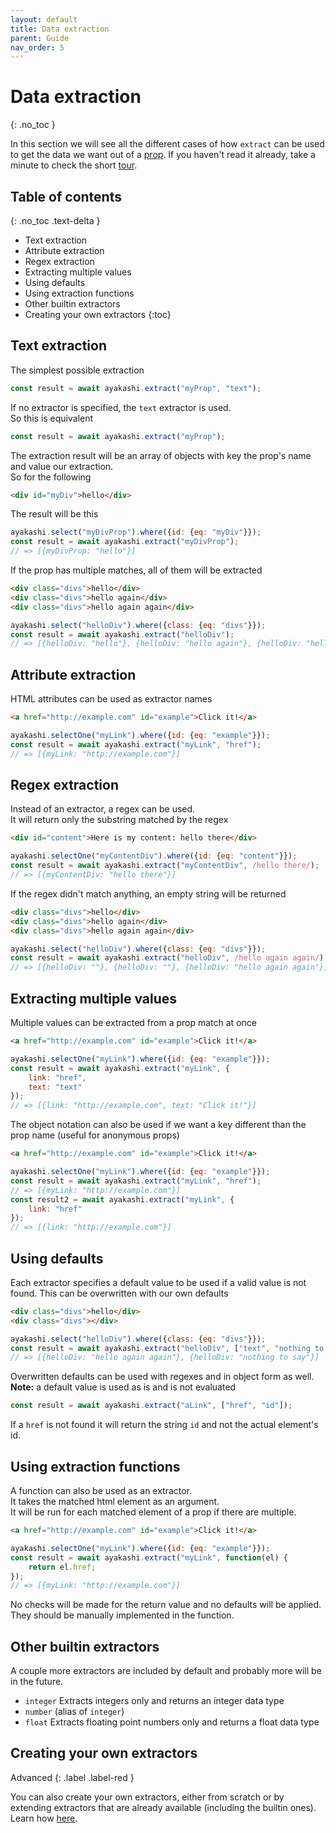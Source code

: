```yaml
---
layout: default
title: Data extraction
parent: Guide
nav_order: 5
---
```


<!-- markdownlint-disable MD022 -->
# Data extraction
{: .no_toc }
<!-- markdownlint-enable MD022 -->

In this section we will see all the different cases of how `extract` can be used to get the data
we want out of a [prop](/docs/guide/tour.html#props).
If you haven't read it already, take a minute to check the short [tour](/docs/guide/tour.html).

<!-- markdownlint-disable MD022 -->
## Table of contents
{: .no_toc .text-delta }
<!-- markdownlint-enable MD022 -->

* Text extraction
* Attribute extraction
* Regex extraction
* Extracting multiple values
* Using defaults
* Using extraction functions
* Other builtin extractors
* Creating your own extractors
{:toc}

## Text extraction

The simplest possible extraction

```js
const result = await ayakashi.extract("myProp", "text");
```

If no extractor is specified, the `text` extractor is used.  
So this is equivalent

```js
const result = await ayakashi.extract("myProp");
```

The extraction result will be an array of objects with key the prop's
name and value our extraction.  
So for the following

```html
<div id="myDiv">hello</div>
```

The result will be this

```js
ayakashi.select("myDivProp").where({id: {eq: "myDiv"}});
const result = await ayakashi.extract("myDivProp");
// => [{myDivProp: "hello"}]
```

If the prop has multiple matches, all of them will be extracted

```html
<div class="divs">hello</div>
<div class="divs">hello again</div>
<div class="divs">hello again again</div>
```

```js
ayakashi.select("helloDiv").where({class: {eq: "divs"}});
const result = await ayakashi.extract("helloDiv");
// => [{helloDiv: "hello"}, {helloDiv: "hello again"}, {helloDiv: "hello again again"}]
```

## Attribute extraction

HTML attributes can be used as extractor names

```html
<a href="http://example.com" id="example">Click it!</a>
```

```js
ayakashi.selectOne("myLink").where({id: {eq: "example"}});
const result = await ayakashi.extract("myLink", "href");
// => [{myLink: "http://example.com"}]
```

## Regex extraction

Instead of an extractor, a regex can be used.  
It will return only the substring matched by the regex

```html
<div id="content">Here is my content: hello there</div>
```

```js
ayakashi.selectOne("myContentDiv").where({id: {eq: "content"}});
const result = await ayakashi.extract("myContentDiv", /hello there/);
// => [{myContentDiv: "hello there"}]
```

If the regex didn't match anything, an empty string will be returned

```html
<div class="divs">hello</div>
<div class="divs">hello again</div>
<div class="divs">hello again again</div>
```

```js
ayakashi.select("helloDiv").where({class: {eq: "divs"}});
const result = await ayakashi.extract("helloDiv", /hello again again/);
// => [{helloDiv: ""}, {helloDiv: ""}, {helloDiv: "hello again again"}]
```

## Extracting multiple values

Multiple values can be extracted from a prop match at once

```html
<a href="http://example.com" id="example">Click it!</a>
```

```js
ayakashi.selectOne("myLink").where({id: {eq: "example"}});
const result = await ayakashi.extract("myLink", {
    link: "href",
    text: "text"
});
// => [{link: "http://example.com", text: "Click it!"}]
```

The object notation can also be used if we want a key different than the prop name
(useful for anonymous props)

```html
<a href="http://example.com" id="example">Click it!</a>
```

```js
ayakashi.selectOne("myLink").where({id: {eq: "example"}});
const result = await ayakashi.extract("myLink", "href");
// => [{myLink: "http://example.com"}]
const result2 = await ayakashi.extract("myLink", {
    link: "href"
});
// => [{link: "http://example.com"}]
```

## Using defaults

Each extractor specifies a default value to be used if a valid value
is not found. This can be overwritten with our own defaults

```html
<div class="divs">hello</div>
<div class="divs"></div>
```

```js
ayakashi.select("helloDiv").where({class: {eq: "divs"}});
const result = await ayakashi.extract("helloDiv", ["text", "nothing to say"]);
// => [{helloDiv: "hello again again"}, {helloDiv: "nothing to say"}]
```

Overwritten defaults can be used with regexes and in object form as well.  
**Note:** a default value is used as is and is not evaluated

```js
const result = await ayakashi.extract("aLink", ["href", "id"]);
```

If a `href` is not found it will return the string `id` and not the actual
element's id.

## Using extraction functions

A function can also be used as an extractor.  
It takes the matched html element as an argument.  
It will be run for each matched element of a prop if there are multiple.

```html
<a href="http://example.com" id="example">Click it!</a>
```

```js
ayakashi.selectOne("myLink").where({id: {eq: "example"}});
const result = await ayakashi.extract("myLink", function(el) {
    return el.href;
});
// => [{myLink: "http://example.com"}]
```

No checks will be made for the return value and no defaults will be applied.  
They should be manually implemented in the function.

## Other builtin extractors

A couple more extractors are included by default and probably more will be
in the future.

* `integer` Extracts integers only and returns an integer data type
* `number` (alias of `integer`)
* `float` Extracts floating point numbers only and returns a float data type

## Creating your own extractors

Advanced
{: .label .label-red }

You can also create your own extractors, either from scratch or by extending extractors that are already available
(including the builtin ones). Learn how [here](/docs/advanced/creating-your-own-extractors.html).
